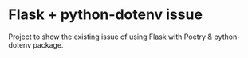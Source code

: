 # Flask + python-dotenv issue

Project to show the existing issue of using Flask with Poetry & python-dotenv package.
